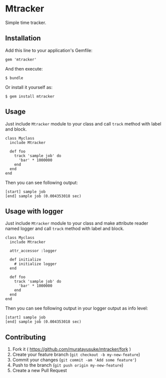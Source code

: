 # Mtracker

Simple time tracker.

## Installation

Add this line to your application's Gemfile:

    gem 'mtracker'

And then execute:

    $ bundle

Or install it yourself as:

    $ gem install mtracker

## Usage

Just include `Mtracker` module to your class and call `track` method with label and block.

```
class Myclass
  include Mtracker

  def foo
    track 'sample job' do
      'bar' * 1000000
    end
  end
end
```

Then you can see following output:

```
[start] sample job
[end] sample job (0.004353018 sec)
```

## Usage with logger
Just include `Mtracker` module to your class and make attribute reader named logger and
call `track` method with label and block.

```
class Myclass
  include Mtracker

  attr_accessor :logger

  def initialize
    # initialize logger
  end

  def foo
    track 'sample job' do
      'bar' * 1000000
    end
  end
end
```

Then you can see following output in your logger output as info level:

```
[start] sample job
[end] sample job (0.004353018 sec)
```



## Contributing

1. Fork it ( https://github.com/muratayusuke/mtracker/fork )
2. Create your feature branch (`git checkout -b my-new-feature`)
3. Commit your changes (`git commit -am 'Add some feature'`)
4. Push to the branch (`git push origin my-new-feature`)
5. Create a new Pull Request

